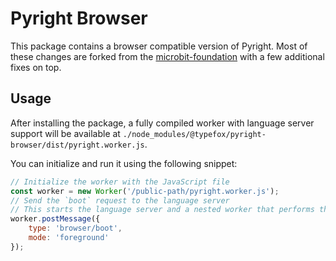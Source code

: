 # Pyright Browser

This package contains a browser compatible version of Pyright.
Most of these changes are forked from the [microbit-foundation](https://github.com/microbit-foundation/pyright) with a few additional fixes on top.

## Usage

After installing the package, a fully compiled worker with language server support will be available at `./node_modules/@typefox/pyright-browser/dist/pyright.worker.js`.

You can initialize and run it using the following snippet:

```js
// Initialize the worker with the JavaScript file
const worker = new Worker('/public-path/pyright.worker.js');
// Send the `boot` request to the language server
// This starts the language server and a nested worker that performs the language analysis.
worker.postMessage({
    type: 'browser/boot',
    mode: 'foreground'
});
```
